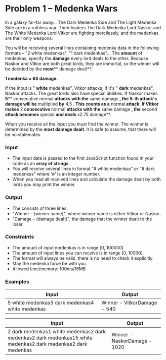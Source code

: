 # Problem 1 – Medenka Wars

In a galaxy far-far away… The Dark Medenka Side and The Light Medenka Side are in a ruthless war. Their leaders The Dark Medenka Lord Naskor and The White Medenka Lord Vitkor are fighting mercilessly, and the medenkas are their only weapons.

You will be receiving several lines containing medenka data in the following formats – &quot;2 white medenkas&quot;, &quot;1 dark medenkas&quot;... The **amount** of medenkas, specify the **damage** every lord deals to the other. Because Naskor and Vitkor are both great lords, they are immortal, so the winner will be decided by the **most**** damage dealt**.

**1 medenka = 60 damage.**

If the input is &quot; **white** medenkas&quot;, Vitkor attacks, if it&#39;s &quot; **dark** medenkas&quot;, Naskor attacks. The great lords also have special abilities. If Naskor makes **5**** consecutive normal **attacks with the** same damage **, the 5-th attack&#39;s damage will be** multiplied **by** 4.5 **. This counts as a** normal **attack. If Vitkor makes** 2 ****consecutive**** normal **attacks with the** same damage **, the** second **attack becomes** special **and deals** x2.75 damage**.

When you receive all the input you must find the winner. The winner is determined by the **most damage dealt**. It is safe to assume, that there will be no stalemates.

### Input

- The input data is passed to the first JavaScript function found in your code as an **array of strings**.
- You will receive several lines in format &quot;# white medenkas&quot; or &quot;# dark medenkas&quot; where &#39;#&#39; is an integer number.
- When you read all received lines and calculate the damage dealt by both lords you may print the winner.


### Output

- The consists of three lines:
- &quot;Winner – {winner name}&quot;, where winner name is either Vitkor or Naskor.
- &quot;Damage – {damage dealt}&quot;, the damage that the winner dealt to the loser.

### Constraints

- The amount of input medenkas is in range [0, 100000].
- The amount of input lines you can receive is in range [0, 10000].
- The format will always be valid, there is no need to check it explicitly.
- May the medenka force be with you.
- Allowed time/memory: 100ms/16MB

### Examples

| **Input** | **Output** |
| --- | --- |
| 5 white medenkas5 dark medenkas4 white medenkas | Winner - VitkorDamage - 540 |



| **Input** | **Output** |
| --- | --- |
| 2 dark medenkas1 white medenkas2 dark medenkas2 dark medenkas15 white medenkas2 dark medenkas2 dark medenkas | Winner - NaskorDamage - 1020 |